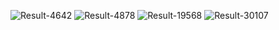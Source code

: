 ![Result-4642](https://github.com/AItEKS/Kuznetsov_cv/assets/129169524/7536d7e5-6ec7-4b79-bae3-db47e386636a)
![Result-4878](https://github.com/AItEKS/Kuznetsov_cv/assets/129169524/489a6378-d046-4641-93ed-a25d0e68c2a6)
![Result-19568](https://github.com/AItEKS/Kuznetsov_cv/assets/129169524/a2f4036b-6069-49a9-ab4f-8eeb0f393624)
![Result-30107](https://github.com/AItEKS/Kuznetsov_cv/assets/129169524/23282551-a74d-4d14-9852-c89da0ed7d3a)
